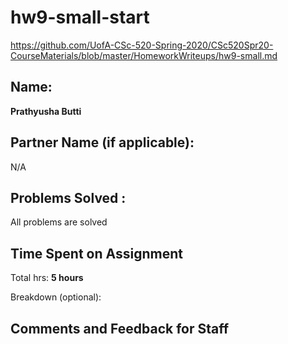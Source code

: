 # hw9-small-start

https://github.com/UofA-CSc-520-Spring-2020/CSc520Spr20-CourseMaterials/blob/master/HomeworkWriteups/hw9-small.md

## Name:

**Prathyusha Butti**


## Partner Name (if applicable):
N/A

## Problems Solved : 
All problems are solved


## Time Spent on Assignment

Total hrs: **5 hours**

Breakdown (optional): 


## Comments and Feedback for Staff
